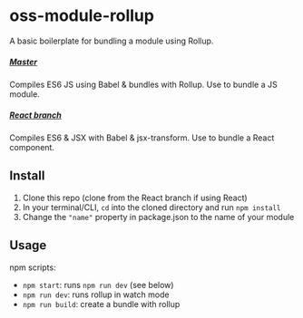 # oss-module-rollup
A basic boilerplate for bundling a module using Rollup. 

##### [Master](https://github.com/tjallen/oss-module-rollup)

Compiles ES6 JS using Babel & bundles with Rollup. Use to bundle a JS module.

##### [React branch](https://github.com/tjallen/oss-module-rollup/tree/react)

Compiles ES6 & JSX with Babel & jsx-transform. Use to bundle a React component.

## Install
1. Clone this repo (clone from the React branch if using React)
2. In your terminal/CLI, `cd` into the cloned directory and run `npm install`
3. Change the `"name"` property in package.json to the name of your module

## Usage
npm scripts:
- `npm start`: runs `npm run dev` (see below)
- `npm run dev`: runs rollup in watch mode
- `npm run build`: create a bundle with rollup
